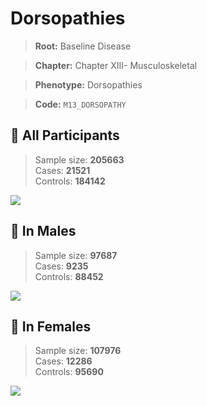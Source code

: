 # Dorsopathies

> **Root:** Baseline Disease  

> **Chapter:** Chapter XIII- Musculoskeletal  

> **Phenotype:** Dorsopathies  

> **Code:** `M13_DORSOPATHY`

## 🧪 All Participants  
> Sample size: **205663**  
> Cases: **21521**  
> Controls: **184142**
<img src="/Disease/Figures/ALL/Incidence/M13_DORSOPATHY.png"/>
<CsvTable src="/Disease/Data/ALL/Incidence/COX_M13_DORSOPATHY.csv" label="🔍 View full results" />

## 👨 In Males  
> Sample size: **97687**  
> Cases: **9235**  
> Controls: **88452**
<img src="/Disease/Figures/Male/Incidence/M13_DORSOPATHY.png"/>
<CsvTable src="/Disease/Data/Male/Incidence/COX_M13_DORSOPATHY.csv" label="🔍 View full results" />

## 👩 In Females  
> Sample size: **107976**  
> Cases: **12286**  
> Controls: **95690**
<img src="/Disease/Figures/Female/Incidence/M13_DORSOPATHY.png"/>
<CsvTable src="/Disease/Data/Female/Incidence/COX_M13_DORSOPATHY.csv" label="🔍 View full results" />
